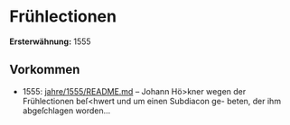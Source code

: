 # Frühlectionen

**Ersterwähnung:** 1555

## Vorkommen
- 1555: [jahre/1555/README.md](../jahre/1555/README.md) – Johann Hö>kner wegen der
Frühlectionen beſ<hwert und um einen Subdiacon ge-
beten, der ihm abgeſchlagen worden...
